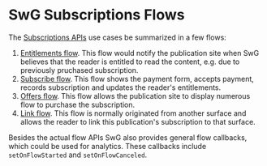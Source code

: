 <!---
Copyright 2018 The Subscribe with Google Authors. All Rights Reserved.

Licensed under the Apache License, Version 2.0 (the "License");
you may not use this file except in compliance with the License.
You may obtain a copy of the License at

     http://www.apache.org/licenses/LICENSE-2.0

Unless required by applicable law or agreed to in writing, software
distributed under the License is distributed on an "AS-IS" BASIS,
WITHOUT WARRANTIES OR CONDITIONS OF ANY KIND, either express or implied.
See the License for the specific language governing permissions and
limitations under the License.
-->

# SwG Subscriptions Flows

The [Subscriptions APIs](./core-apis.md) use cases be summarized in a few flows:

1. [Entitlements flow](./entitlements-flow.md). This flow would notify the publication site when SwG believes that the reader is entitled to read the content, e.g. due to previously pruchased subscription.
2. [Subscribe flow](./subscribe-flow.md). This flow shows the payment form, accepts payment, records subscription and updates the reader's entitlements.
3. [Offers flow](./offers-flow.md). This flow allows the publication site to display numerous flow to purchase the subscription.
4. [Link flow](./link-flow.md). This flow is normally originated from another surface and allows the reader to link this publication's subscription to that surface.

Besides the actual flow APIs SwG also provides general flow callbacks, which could be used for analytics. These callbacks include `setOnFlowStarted` and `setOnFlowCanceled`.
